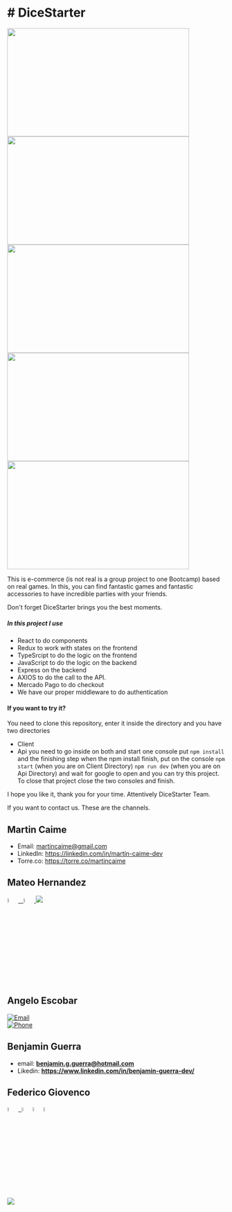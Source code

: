# # DiceStarter

<img height="250" width="420" src='https://user-images.githubusercontent.com/48165276/120648699-522d6080-c452-11eb-88c1-d1b911854692.png'><img height="250" width="420" src='https://user-images.githubusercontent.com/48165276/120648741-5e192280-c452-11eb-85e2-885c062510d0.png'>
<img height="250" width="420" src='https://user-images.githubusercontent.com/48165276/120648794-6a9d7b00-c452-11eb-9622-7c5f6d54a6f7.png'><img height="250" width="420" src='https://user-images.githubusercontent.com/48165276/120648822-71c48900-c452-11eb-881c-29b77ce436a2.png'>
<img height="250" width="420" src='https://user-images.githubusercontent.com/48165276/120649102-c536d700-c452-11eb-843a-7a12b6ce5fd3.png'>

This is e-commerce (is not real is a group project to one Bootcamp) based on real games. In this, you can find fantastic games and fantastic accessories to have incredible parties with your friends.

Don't forget DiceStarter brings you the best moments.

##### In this project I use

- React to do components
- Redux to work with states on the frontend
- TypeSrcipt to do the logic on the frontend
- JavaScript to do the logic on the backend
- Express on the backend
- AXIOS to do the call to the API.
- Mercado Pago to do checkout
- We have our proper middleware to do authentication

#### If you want to try it?
You need to clone this repository, enter it inside the directory and 
you have two directories 
- Client
- Api
you need to go inside on both and start one console put
`npm install`
and the finishing step when the npm install finish, put on the console 
`npm start` (when you are on Client Directory)
`npm run dev` (when you are on Api Directory)
and wait for google to open and you can try this project.
To close that project close the two consoles and finish.

I hope you like it, thank you for your time. Attentively DiceStarter Team.

 If you want to contact us. These are the channels.
 
## Martin Caime

- Email: martincaime@gmail.com
- LinkedIn: https://linkedin.com/in/martín-caime-dev
- Torre.co: https://torre.co/martincaime

## Mateo Hernandez

<span >
<a href="https://www.linkedin.com/in/mateo-hernandez-7538611b9/" ><img width="5%" src="https://github.com/WanCirone/wancirone/blob/main/logos/linkedin-icon.png"> &nbsp;
<a href="mailto:mateoeo23@gmail.com" ><img width="5%" src="https://github.com/WanCirone/wancirone/blob/main/logos/gmail-icon%20green.png">
</span>
 <a><img src='https://img.shields.io/badge/+5402645601010-my_phone_number-1B8C26?style=for-the-badge&logo=phone&logoColor=white&labelColor=101010' /></a>

## Angelo Escobar

[![Email](https://img.shields.io/badge/angeloo.esc@gmail.com-my_personal_email-1B8C26?style=for-the-badge&logo=gmail&logoColor=white&labelColor=101010)](mailto:angeloo.esc@gmail.com)
</br>
[![Phone](https://img.shields.io/badge/+543624901815-my_phone_number-1B8C26?style=for-the-badge&logo=phone&logoColor=white&labelColor=101010)](mailto:angeloo.esc@gmail.com)

## Benjamin Guerra
 
 - email: **benjamin.g.guerra@hotmail.com**
 - Likedin: **https://www.linkedin.com/in/benjamin-guerra-dev/**
 
## Federico Giovenco
<a href="https://www.linkedin.com/in/federico-giovenco-96929320b/" ><img width="5%" src="https://image.flaticon.com/icons/png/512/174/174857.png"> &nbsp;<a href="mailto:giovencofede@gmail.com" ><img width="5%" src="https://cdn.icon-icons.com/icons2/2631/PNG/512/gmail_new_logo_icon_159149.png"><a href="https://twitter.com/cocofexe" ><img width="5%" src="http://assets.stickpng.com/images/580b57fcd9996e24bc43c53e.png"><a href="https://www.instagram.com/fedegiovenco/" ><img width="5%" src="https://image.flaticon.com/icons/png/512/174/174855.png">
 
 <a><img src='https://img.shields.io/badge/+541167910548-my_phone_number-1B8C26?style=for-the-badge&logo=phone&logoColor=white&labelColor=101010' /></a>
